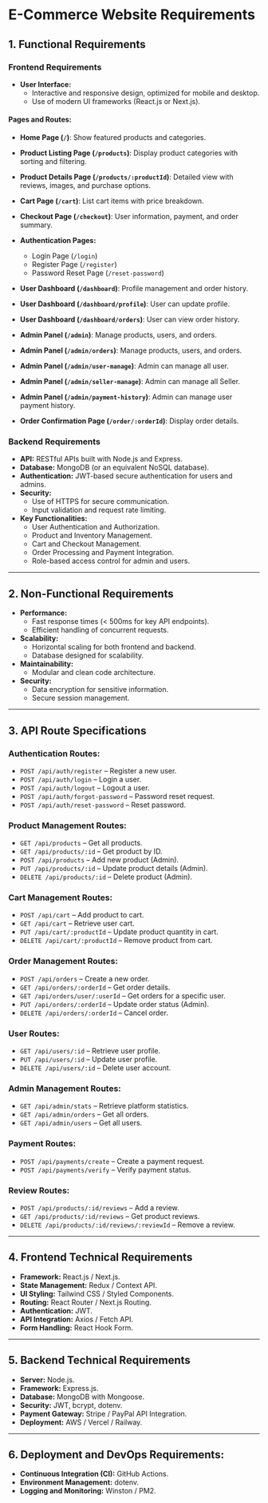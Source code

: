 # E-Commerce Website Requirements

## **1. Functional Requirements**

### **Frontend Requirements**

- **User Interface:**
  - Interactive and responsive design, optimized for mobile and desktop.
  - Use of modern UI frameworks (React.js or Next.js).

#### **Pages and Routes:**

- **Home Page (`/`)**: Show featured products and categories.
- **Product Listing Page (`/products`)**: Display product categories with sorting and filtering.
- **Product Details Page (`/products/:productId`)**: Detailed view with reviews, images, and purchase options.
- **Cart Page (`/cart`)**: List cart items with price breakdown.
- **Checkout Page (`/checkout`)**: User information, payment, and order summary.
- **Authentication Pages:**
  - Login Page (`/login`)
  - Register Page (`/register`)
  - Password Reset Page (`/reset-password`)
- **User Dashboard (`/dashboard`)**: Profile management and order history.
- **User Dashboard (`/dashboard/profile`)**: User can update profile.
- **User Dashboard (`/dashboard/orders`)**: User can view order history.

- **Admin Panel (`/admin`)**: Manage products, users, and orders.
- **Admin Panel (`/admin/orders`)**: Manage products, users, and orders.
- **Admin Panel (`/admin/user-manage`)**: Admin can manage all user.
- **Admin Panel (`/admin/seller-manage`)**: Admin can manage all Seller.
- **Admin Panel (`/admin/payment-history`)**: Admin can manage user payment history.
- **Order Confirmation Page (`/order/:orderId`)**: Display order details.

### **Backend Requirements**

- **API:** RESTful APIs built with Node.js and Express.
- **Database:** MongoDB (or an equivalent NoSQL database).
- **Authentication:** JWT-based secure authentication for users and admins.
- **Security:**
  - Use of HTTPS for secure communication.
  - Input validation and request rate limiting.
- **Key Functionalities:**
  - User Authentication and Authorization.
  - Product and Inventory Management.
  - Cart and Checkout Management.
  - Order Processing and Payment Integration.
  - Role-based access control for admin and users.

---

## **2. Non-Functional Requirements**

- **Performance:**
  - Fast response times (< 500ms for key API endpoints).
  - Efficient handling of concurrent requests.
- **Scalability:**
  - Horizontal scaling for both frontend and backend.
  - Database designed for scalability.
- **Maintainability:**
  - Modular and clean code architecture.
- **Security:**
  - Data encryption for sensitive information.
  - Secure session management.

---

## **3. API Route Specifications**

### **Authentication Routes:**

- `POST /api/auth/register` – Register a new user.
- `POST /api/auth/login` – Login a user.
- `POST /api/auth/logout` – Logout a user.
- `POST /api/auth/forgot-password` – Password reset request.
- `POST /api/auth/reset-password` – Reset password.

### **Product Management Routes:**

- `GET /api/products` – Get all products.
- `GET /api/products/:id` – Get product by ID.
- `POST /api/products` – Add new product (Admin).
- `PUT /api/products/:id` – Update product details (Admin).
- `DELETE /api/products/:id` – Delete product (Admin).

### **Cart Management Routes:**

- `POST /api/cart` – Add product to cart.
- `GET /api/cart` – Retrieve user cart.
- `PUT /api/cart/:productId` – Update product quantity in cart.
- `DELETE /api/cart/:productId` – Remove product from cart.

### **Order Management Routes:**

- `POST /api/orders` – Create a new order.
- `GET /api/orders/:orderId` – Get order details.
- `GET /api/orders/user/:userId` – Get orders for a specific user.
- `PUT /api/orders/:orderId` – Update order status (Admin).
- `DELETE /api/orders/:orderId` – Cancel order.

### **User Routes:**

- `GET /api/users/:id` – Retrieve user profile.
- `PUT /api/users/:id` – Update user profile.
- `DELETE /api/users/:id` – Delete user account.

### **Admin Management Routes:**

- `GET /api/admin/stats` – Retrieve platform statistics.
- `GET /api/admin/orders` – Get all orders.
- `GET /api/admin/users` – Get all users.

### **Payment Routes:**

- `POST /api/payments/create` – Create a payment request.
- `POST /api/payments/verify` – Verify payment status.

### **Review Routes:**

- `POST /api/products/:id/reviews` – Add a review.
- `GET /api/products/:id/reviews` – Get product reviews.
- `DELETE /api/products/:id/reviews/:reviewId` – Remove a review.

---

## **4. Frontend Technical Requirements**

- **Framework:** React.js / Next.js.
- **State Management:** Redux / Context API.
- **UI Styling:** Tailwind CSS / Styled Components.
- **Routing:** React Router / Next.js Routing.
- **Authentication:** JWT.
- **API Integration:** Axios / Fetch API.
- **Form Handling:** React Hook Form.

---

## **5. Backend Technical Requirements**

- **Server:** Node.js.
- **Framework:** Express.js.
- **Database:** MongoDB with Mongoose.
- **Security:** JWT, bcrypt, dotenv.
- **Payment Gateway:** Stripe / PayPal API Integration.
- **Deployment:** AWS / Vercel / Railway.

---

## **6. Deployment and DevOps Requirements:**

- **Continuous Integration (CI):** GitHub Actions.
- **Environment Management:** dotenv.
- **Logging and Monitoring:** Winston / PM2.
